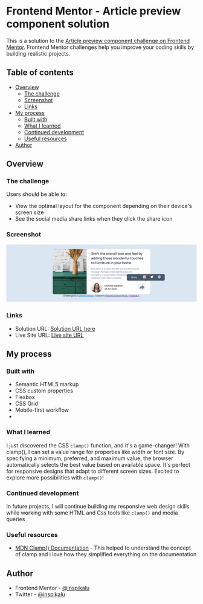 # Frontend Mentor - Article preview component solution

This is a solution to
the [Article preview component challenge on Frontend Mentor](https://www.frontendmentor.io/challenges/article-preview-component-dYBN_pYFT).
Frontend Mentor challenges help you improve your coding skills by building realistic projects.

## Table of contents

- [Overview](#overview)
    - [The challenge](#the-challenge)
    - [Screenshot](#screenshot)
    - [Links](#links)
- [My process](#my-process)
    - [Built with](#built-with)
    - [What I learned](#what-i-learned)
    - [Continued development](#continued-development)
    - [Useful resources](#useful-resources)
- [Author](#author)

## Overview

### The challenge

Users should be able to:

- View the optimal layout for the component depending on their device's screen size
- See the social media share links when they click the share icon

### Screenshot

![](./screenshot.jpg)

### Links

- Solution URL: [Solution URL here](https://github.com/inspikalu/article-preview-component-master)
- Live Site URL: [Live site URL](https://article-preview-component-master-tawny-eta.vercel.app)

## My process

### Built with

- Semantic HTML5 markup
- CSS custom properties
- Flexbox
- CSS Grid
- Mobile-first workflow
-

### What I learned

I just discovered the CSS `clamp()` function, and it's a game-changer! With clamp(), I can set a value range for
properties like width or font size. By specifying a minimum, preferred, and maximum value, the browser automatically
selects the best value based on available space. It's perfect for responsive designs that adapt to different screen
sizes. Excited to explore more possibilities with `clamp()`!

### Continued development

In future projects, I will continue building my responsive web design skills while working with some
HTML and Css tools like `clamp()` and media queries

### Useful resources

- [MDN Clamp() Documentation](https://developer.mozilla.org/en-US/docs/Web/CSS/clamp) - This helped to understand the
  concept of clamp and i love how they simplified everything on the documentation

## Author

- Frontend Mentor - [@inspikalu](https://www.frontendmentor.io/profile/inspikalu)
- Twitter - [@inspikalu](https://www.twitter.com/inspikalu)
